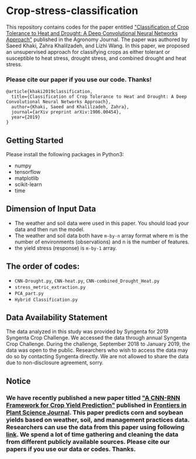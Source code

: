 # Crop-stress-classification

This repository contains codes for the paper entitled <a href="https://doi.org/10.3390/agronomy9120833" target="_blank">"Classification of Crop Tolerance to Heat and Drought: A Deep Convolutional Neural Networks Approach"</a> published in the Agronomy Journal. The paper was authored by Saeed Khaki, Zahra Khalilzadeh, and Lizhi Wang. In this paper, we proposed an unsupervised approach for classifying crops as either tolerant or susceptible to heat stress, drought stress, and combined drought and heat stress.

### Please cite our paper if you use our code. Thanks!
```
@article{khaki2019classification,
  title={Classification of Crop Tolerance to Heat and Drought: A Deep Convolutional Neural Networks Approach},
  author={Khaki, Saeed and Khalilzadeh, Zahra},
  journal={arXiv preprint arXiv:1906.00454},
  year={2019}
}

```


## Getting Started 

Please install the following packages in Python3:

- numpy
- tensorflow
- matplotlib
- scikit-learn
- time


## Dimension of Input Data

- The weather and soil data were used in this paper. You should load your data and then run the model.
- The weather and soil data both have `m-by-n` array format where m is the number of environments (observations) and n is the number of features.
- the yield stress (response) is `m-by-1` array.


## The order of codes:

- `CNN-Drought.py`, `CNN-heat.py`, `CNN-combined_Drought_Heat.py`
- `stress_metric_extraction.py`
-  `PCA_part.py`
- `Hybrid Classification.py`




##  Data Availability Statement 

The data analyzed in this study was provided by Syngenta for 2019 Syngenta Crop Challenge. We accessed
the data through annual Syngenta Crop Challenge. During the challenge, September 2018 to January 2019,
the data was open to the public. Researchers who wish to access the data may do so by contacting Syngenta
directly. We are not allowed to share the data due to non-disclosure agreement, sorry.




## Notice

### We have recently published a new paper titled <a href="https://arxiv.org/abs/1911.09045" target="_blank">"A CNN-RNN Framework for Crop Yield Prediction"</a> published in <a href="https://www.frontiersin.org/articles/10.3389/fpls.2019.01750/abstract" target="_blank"> Frontiers in Plant Science Journal</a>. This paper predicts corn and soybean yields based on weather, soil, and management practices data. Researchers can use the data from this paper using following <a href="https://github.com/saeedkhaki92/CNN-RNN-Yield-Prediction" target="_blank"> link</a>. We spend a lot of time gathering and cleaning the data from different publicly available sources. Please cite our papers if you use our data or codes. Thanks.

